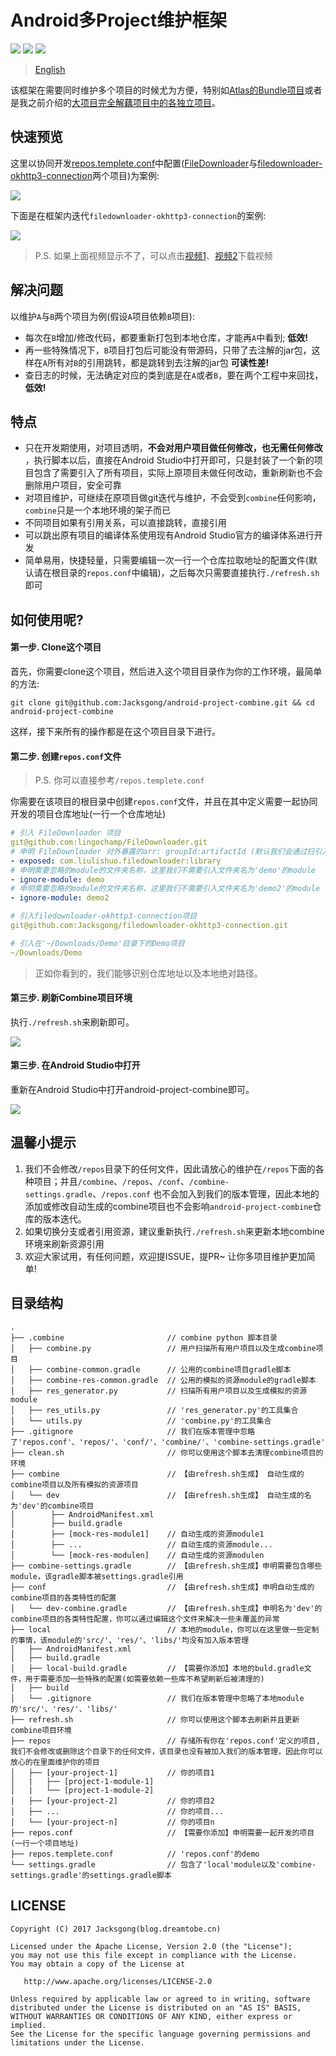 # Android多Project维护框架

![](https://img.shields.io/badge/combine-project-origin.svg)
![](https://img.shields.io/badge/combine-safely-green.svg)
![](https://img.shields.io/badge/combine-easily-green.svg)

> [English](https://github.com/Jacksgong/android-project-combine)

该框架在需要同时维护多个项目的时候尤为方便，特别如[Atlas的Bundle项目](https://github.com/alibaba/atlas)或者是我之前介绍的[大项目完全解藕项目中的各独立项目](https://blog.dreamtobe.cn/large-project-develop/)。

## 快速预览

这里以协同开发[repos.templete.conf](https://github.com/Jacksgong/android-project-combine/blob/master/repos.templete.conf)中配置([FileDownloader](https://github.com/lingochamp/FileDownloader)与[filedownloader-okhttp3-connection](https://github.com/Jacksgong/filedownloader-okhttp3-connection)两个项目)为案例:

![](https://github.com/Jacksgong/arts/raw/master/android-project-combine/simple-use-zh.gif)

下面是在框架内迭代`filedownloader-okhttp3-connection`的案例:

![](https://github.com/Jacksgong/arts/raw/master/android-project-combine/maintain-zh.gif)

> P.S. 如果上面视频显示不了，可以点击[视频1](https://github.com/Jacksgong/arts/raw/master/android-project-combine/simple-use-zh.mp4)、[视频2](https://github.com/Jacksgong/arts/raw/master/android-project-combine/maintain-zh.mp4)下载视频

## 解决问题

以维护`A`与`B`两个项目为例(假设`A`项目依赖`B`项目):

- 每次在`B`增加/修改代码，都要重新打包到本地仓库，才能再`A`中看到; **低效!**
- 再一些特殊情况下，`B`项目打包后可能没有带源码，只带了去注解的jar包，这样在`A`所有对`B`的引用跳转，都是跳转到去注解的jar包 **可读性差!**
- 查日志的时候，无法确定对应的类到底是在`A`或者`B`，要在两个工程中来回找，**低效!**

## 特点

- 只在开发期使用，对项目透明，**不会对用户项目做任何修改，也无需任何修改** ，执行脚本以后，直接在Android Studio中打开即可，只是封装了一个新的项目包含了需要引入了所有项目，实际上原项目未做任何改动，重新刷新也不会删除用户项目，安全可靠
- 对项目维护，可继续在原项目做git迭代与维护，不会受到`combine`任何影响，`combine`只是一个本地环境的架子而已
- 不同项目如果有引用关系，可以直接跳转，直接引用
- 可以跳出原有项目的编译体系使用现有Android Studio官方的编译体系进行开发
- 简单易用，快捷轻量，只需要编辑一次一行一个仓库拉取地址的配置文件(默认请在根目录的`repos.conf`中编辑)，之后每次只需要直接执行`./refresh.sh`即可


## 如何使用呢?

#### 第一步. Clone这个项目 

首先，你需要clone这个项目，然后进入这个项目目录作为你的工作环境，最简单的方法:

```shell
git clone git@github.com:Jacksgong/android-project-combine.git && cd android-project-combine
```

这样，接下来所有的操作都是在这个项目目录下进行。

#### 第二步. 创建`repos.conf`文件

> P.S. 你可以直接参考`/repos.templete.conf`

你需要在该项目的根目录中创建`repos.conf`文件，并且在其中定义需要一起协同开发的项目仓库地址(一行一个仓库地址)

```yml
# 引入 FileDownloader 项目
git@github.com:lingochamp/FileDownloader.git
# 申明 FileDownloader 对外暴露的arr: groupId:artifactId (默认我们会通过扫引入项目的根目录的pom文件来获取该参数，如果你不是通过pom的方式，推荐在这里直接定义即可)
- exposed: com.liulishuo.filedownloader:library
# 申明需要忽略的module的文件夹名称，这里我们不需要引入文件夹名为'demo'的module
- ignore-module: demo
# 申明需要忽略的module的文件夹名称，这里我们不需要引入文件夹名为'demo2'的module
- ignore-module: demo2

# 引入filedownloader-okhttp3-connection项目
git@github.com:Jacksgong/filedownloader-okhttp3-connection.git

# 引入在'~/Downloads/Demo'目录下的Demo项目
~/Downloads/Demo
```

> 正如你看到的，我们能够识别仓库地址以及本地绝对路径。

#### 第三步. 刷新Combine项目环境

执行`./refresh.sh`来刷新即可。

![](https://github.com/Jacksgong/arts/raw/master/android-project-combine/refresh-demo.gif)

#### 第三步. 在Android Studio中打开

重新在Android Studio中打开android-project-combine即可。

![](https://github.com/Jacksgong/arts/raw/master/android-project-combine/android-studio-demo.gif)

## 温馨小提示

1. 我们不会修改`/repos`目录下的任何文件，因此请放心的维护在`/repos`下面的各种项目；并且`/combine`、`/repos`、`/conf`、`/combine-settings.gradle`、`/repos.conf` 也不会加入到我们的版本管理，因此本地的添加或修改自动生成的combine项目也不会影响`android-project-combine`仓库的版本迭代。
2. 如果切换分支或者引用资源，建议重新执行`./refresh.sh`来更新本地combine环境来刷新资源引用
3. 欢迎大家试用，有任何问题，欢迎提ISSUE，提PR~ 让你多项目维护更加简单!

## 目录结构 

```
.
├── .combine                       // combine python 脚本目录
│   ├── combine.py                 // 用户扫描所有用户项目以及生成combine项目
│   ├── combine-common.gradle      // 公用的combine项目gradle脚本
│   ├── combine-res-common.gradle  // 公用的模拟的资源module的gradle脚本
│   ├── res_generator.py           // 扫描所有用户项目以及生成模拟的资源module  
│   ├── res_utils.py               // 'res_generator.py'的工具集合
│   └── utils.py                   // 'combine.py'的工具集合
├── .gitignore                     // 我们在版本管理中忽略了'repos.conf'、'repos/'、'conf/'、'combine/'、'combine-settings.gradle'
├── clean.sh                       // 你可以使用这个脚本去清理combine项目的环境
├── combine                        // 【由refresh.sh生成】 自动生成的combine项目以及所有模拟的资源项目
│   └── dev                        // 【由refresh.sh生成】 自动生成的名为'dev'的combine项目
│        ├── AndroidManifest.xml   
│        ├── build.gradle          
│        ├── [mock-res-module1]    // 自动生成的资源module1
│        ├── ...                   // 自动生成的资源module...
│        └── [mock-res-modulen]    // 自动生成的资源modulen
├── combine-settings.gradle        // 【由refresh.sh生成】申明需要包含哪些module，该gradle脚本被settings.gradle引用
├── conf                           // 【由refresh.sh生成】申明自动生成的combine项目的各类特性的配置 
│   └── dev-combine.gradle         // 【由refresh.sh生成】申明名为'dev'的combine项目的各类特性配置，你可以通过编辑这个文件来解决一些未覆盖的异常
├── local                          // 本地的module，你可以在这里做一些定制的事情，该module的'src/'、'res/'、'libs/'均没有加入版本管理
│   ├── AndroidManifest.xml        
│   ├── build.gradle               
│   ├── local-build.gradle         // 【需要你添加】本地的buld.gradle文件，用于需要添加一些特殊的配置(如需要依赖一些库不希望刷新后被清理的)
│   ├── build                   
│   └── .gitignore                 // 我们在版本管理中忽略了本地module的'src/'、'res/'、'libs/'
├── refresh.sh                     // 你可以使用这个脚本去刷新并且更新combine项目环境
├── repos                          // 存储所有你在'repos.conf'定义的项目, 我们不会修改或删除这个目录下的任何文件，该目录也没有被加入我们的版本管理，因此你可以放心的在里面维护你的项目
│   ├── [your-project-1]           // 你的项目1
│   |   ├── [project-1-module-1]
│   |   └── [project-1-module-2]
│   ├── [your-project-2]           // 你的项目2
│   ├── ...                        // 你的项目...
│   └── [your-project-n]           // 你的项目n
├── repos.conf                     // 【需要你添加】申明需要一起开发的项目(一行一个项目地址)
├── repos.templete.conf            // 'repos.conf'的demo
└── settings.gradle                // 包含了'local'module以及'combine-settings.gradle'的settings.gradle脚本
```

## LICENSE

```
Copyright (C) 2017 Jacksgong(blog.dreamtobe.cn)

Licensed under the Apache License, Version 2.0 (the "License");
you may not use this file except in compliance with the License.
You may obtain a copy of the License at

   http://www.apache.org/licenses/LICENSE-2.0

Unless required by applicable law or agreed to in writing, software
distributed under the License is distributed on an "AS IS" BASIS,
WITHOUT WARRANTIES OR CONDITIONS OF ANY KIND, either express or implied.
See the License for the specific language governing permissions and
limitations under the License.
```


